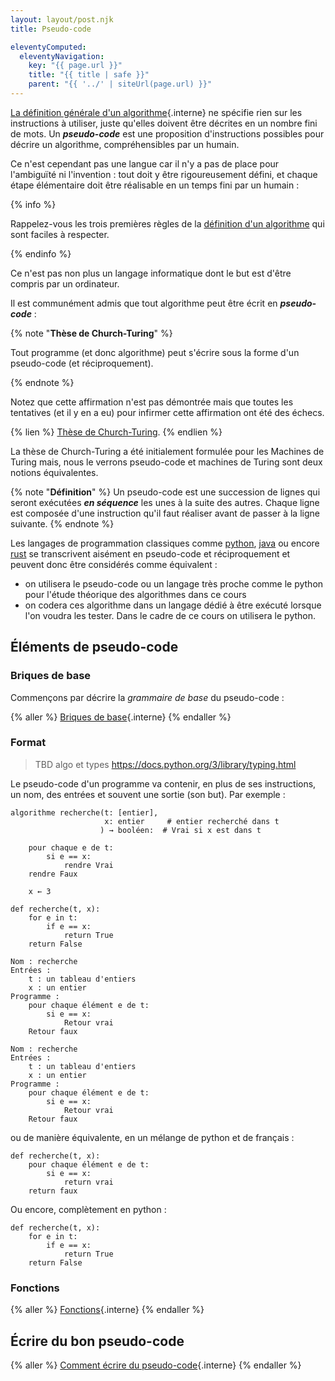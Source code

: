 ```yaml
---
layout: layout/post.njk
title: Pseudo-code

eleventyComputed:
  eleventyNavigation:
    key: "{{ page.url }}"
    title: "{{ title | safe }}"
    parent: "{{ '../' | siteUrl(page.url) }}"
---
```


[La définition générale d'un algorithme](../../bases-théoriques/définition){.interne} ne spécifie rien sur les instructions à utiliser, juste qu'elles doivent être décrites en un nombre fini de mots. Un **_pseudo-code_** est une proposition d'instructions possibles pour décrire un algorithme, compréhensibles par un humain.

Ce n'est cependant pas une langue car il n'y a pas de place pour l'ambiguïté ni l'invention : tout doit y être rigoureusement défini, et chaque étape élémentaire doit être réalisable en un temps fini par un humain :

{% info %}

Rappelez-vous les trois premières règles de la [définition d'un algorithme](../../bases-théoriques/définition/#règles-générales) qui sont faciles à respecter.

{% endinfo %}

Ce n'est pas non plus un langage informatique dont le but est d'être compris par un ordinateur.

Il est communément admis que tout algorithme peut être écrit en **_pseudo-code_** :

{% note "**Thèse de Church-Turing**" %}

Tout programme (et donc algorithme) peut s'écrire sous la forme d'un pseudo-code (et réciproquement).

{% endnote %}

Notez que cette affirmation n'est pas démontrée mais que toutes les tentatives (et il y en a eu) pour infirmer cette affirmation ont été des échecs.

{% lien %}
[Thèse de Church-Turing](https://fr.wikipedia.org/wiki/Th%C3%A8se_de_Church).
{% endlien %}

La thèse de Church-Turing a été initialement formulée pour les Machines de Turing mais, nous le verrons pseudo-code et machines de Turing sont deux notions équivalentes.

<span id="règles"></span>
{% note "**Définition**" %}
Un pseudo-code est une succession de lignes qui seront exécutées **_en séquence_** les unes à la suite des autres. Chaque ligne est composée d'une instruction qu'il faut réaliser avant de passer à la ligne suivante.
{% endnote %}

Les langages de programmation classiques comme [python](https://www.python.org/), [java](https://www.java.com/fr/) ou encore [rust](https://www.rust-lang.org/fr) se transcrivent aisément en pseudo-code et réciproquement et peuvent donc être considérés comme équivalent :

- on utilisera le pseudo-code ou un langage très proche comme le python pour l'étude théorique des algorithmes dans ce cours
- on codera ces algorithme dans un langage dédié à être exécuté lorsque l'on voudra les tester. Dans le cadre de ce cours on utilisera le python.

## Éléments de pseudo-code

### Briques de base

Commençons par décrire la _grammaire de base_ du pseudo-code :

{% aller %}
[Briques de base](briques-de-base){.interne}
{% endaller %}

### Format

> TBD algo et types <https://docs.python.org/3/library/typing.html>

Le pseudo-code d'un programme va contenir, en plus de ses instructions, un nom, des entrées et souvent une sortie (son but). Par exemple :

<div id="problème-recherche"></div>

```pseudocode
algorithme recherche(t: [entier], 
                     x: entier     # entier recherché dans t
                    ) → booléen:  # Vrai si x est dans t

    pour chaque e de t:
        si e == x:
            rendre Vrai
    rendre Faux

    x ← 3
```

```python/
def recherche(t, x):
    for e in t:
        if e == x:
            return True
    return False
```

```
Nom : recherche
Entrées :
    t : un tableau d'entiers
    x : un entier
Programme :
    pour chaque élément e de t:
        si e == x:
            Retour vrai
    Retour faux
```

```text
Nom : recherche
Entrées :
    t : un tableau d'entiers
    x : un entier
Programme :
    pour chaque élément e de t:
        si e == x:
            Retour vrai
    Retour faux
```

ou de manière équivalente, en un mélange de python et de français :

```python/
def recherche(t, x):
    pour chaque élément e de t:
        si e == x:
            return vrai
    return faux
```

Ou encore, complètement en python :

<div id="fonction-recherche"></div>

```python/
def recherche(t, x):
    for e in t:
        if e == x:
            return True
    return False
```

### Fonctions

{% aller %}
[Fonctions](fonctions){.interne}
{% endaller %}

## Écrire du bon pseudo-code

{% aller %}
[Comment écrire du pseudo-code](style){.interne}
{% endaller %}
